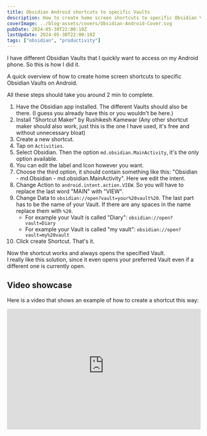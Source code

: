 ```yaml
---
title: Obsidian Android shortcuts to specific Vaults
description: How to create home screen shortcuts to specific Obsidian Vaults on Android.
coverImage: ../blog-assets/covers/Obsidian-Android-Cover.svg
pubDate: 2024-05-30T22:00:10Z
lastUpdate: 2024-05-30T22:00:10Z
tags: ["obsidian", "productivity"]
---
```


I have different Obsidian Vaults that I quickly want to access on my Android phone. So this is how I did it.

A quick overview of how to create home screen shortcuts to specific Obsidian Vaults on Android.

All these steps should take you around 2 min to complete.

1. Have the Obsidian app installed. The different Vaults should also be there. (I guess you already have this or you wouldn't be here.)
2. Install "Shortcut Maker" by Rushikesh Kamewar (Any other shortcut maker should also work, just this is the one I have used, it's free and without unnecessary bloat)
3. Create a new shortcut.
4. Tap on `Activities`.
5. Select Obsidian. Then the option `md.obsidian.MainActivity`, it's the only option available.
6. You can edit the label and Icon however you want.
7. Choose the third option, it should contain something like this: "Obsidian - md.Obsidian - md.obsidian.MainActivity". Here we edit the intent.
8. Change Action to `android.intent.action.VIEW`. So you will have to replace the last word "MAIN" with "VIEW".
9. Change Data to `obsidian://open?vault=your%20vault%20`. The last part has to be the name of your Vault. If there are any spaces in the name replace them with `%20`.
   - For example your Vault is called "Diary": `obsidian://open?vault=Diary`
   - For example your Vault is called "my vault": `obsidian://open?vault=my%20vault`
10. Click create Shortcut. That's it.

Now the shortcut works and always opens the specified Vault.  
I really like this solution, since it even opens your preferred Vault even if a different one is currently open.

## Video showcase

Here is a video that shows an example of how to create a shortcut this way:

<iframe width="100%" height="315" src="https://www.youtube-nocookie.com/embed/NRtVAFfqoyg?si=ic2dxbat_Hq4GhHi" title="YouTube video player" frameborder="0" allow="accelerometer; encrypted-media; gyroscope; picture-in-picture" referrerpolicy="strict-origin-when-cross-origin" allowfullscreen></iframe>
